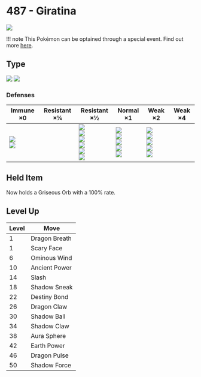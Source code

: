 # 487 - Giratina
![][487]

!!! note
    This Pokémon can be optained through a special event. Find out more [here](../../special_events/#giratina).

## Type

![][ghost]  ![][dragon]

### Defenses

Immune ×0                         | Resistant ×¼ | Resistant ×½                                                                               | Normal ×1                                                                     | Weak ×2                                                                  | Weak ×4 | 
---                               | ---          | ---                                                                                        | ---                                                                           | ---                                                                      | ---     | 
![][normal]<br> ![][fighting]<br> |              | ![][poison]<br> ![][bug]<br> ![][fire]<br> ![][water]<br> ![][grass]<br> ![][electric]<br> | ![][flying]<br> ![][ground]<br> ![][rock]<br> ![][steel]<br> ![][psychic]<br> | ![][ghost]<br> ![][ice]<br> ![][dragon]<br> ![][dark]<br> ![][fairy]<br> |         | 

## Held Item
Now holds a Griseous Orb with a 100% rate.

## Level Up

Level | Move          | 
---   | ---           | 
1     | Dragon Breath | 
1     | Scary Face    | 
6     | Ominous Wind  | 
10    | Ancient Power | 
14    | Slash         | 
18    | Shadow Sneak  | 
22    | Destiny Bond  | 
26    | Dragon Claw   | 
30    | Shadow Ball   | 
34    | Shadow Claw   | 
38    | Aura Sphere   | 
42    | Earth Power   | 
46    | Dragon Pulse  | 
50    | Shadow Force  | 

[487]: ../img/pokemon/487.png
[normal]: ../img/types/normal.png
[fire]: ../img/types/fire.png
[fighting]: ../img/types/fighting.png
[water]: ../img/types/water.png
[flying]: ../img/types/flying.png
[grass]: ../img/types/grass.png
[poison]: ../img/types/poison.png
[electric]: ../img/types/electric.png
[ground]: ../img/types/ground.png
[psychic]: ../img/types/psychic.png
[rock]: ../img/types/rock.png
[ice]: ../img/types/ice.png
[bug]: ../img/types/bug.png
[dragon]: ../img/types/dragon.png
[ghost]: ../img/types/ghost.png
[dark]: ../img/types/dark.png
[steel]: ../img/types/steel.png
[fairy]: ../img/types/fairy.png
